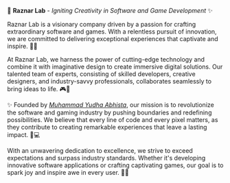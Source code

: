 🚀 **Raznar Lab** - *Igniting Creativity in Software and Game Development* ✨

Raznar Lab is a visionary company driven by a passion for crafting extraordinary software and games. With a relentless pursuit of innovation, we are committed to delivering exceptional experiences that captivate and inspire. 🌟💡

At Raznar Lab, we harness the power of cutting-edge technology and combine it with imaginative design to create immersive digital solutions. Our talented team of experts, consisting of skilled developers, creative designers, and industry-savvy professionals, collaborates seamlessly to bring ideas to life. 🎮🎨

✨ Founded by [*Muhammad Yudha Abhista*](https://github.com/NotYusta), our mission is to revolutionize the software and gaming industry by pushing boundaries and redefining possibilities. We believe that every line of code and every pixel matters, as they contribute to creating remarkable experiences that leave a lasting impact. 💪💻

With an unwavering dedication to excellence, we strive to exceed expectations and surpass industry standards. Whether it's developing innovative software applications or crafting captivating games, our goal is to spark joy and inspire awe in every user. 🌌✨
